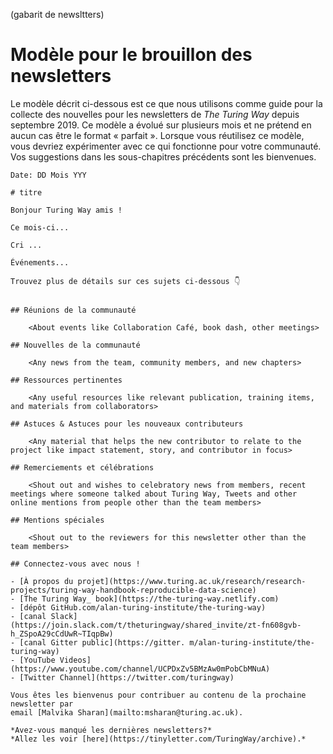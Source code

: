 (gabarit de newsltters)
# Modèle pour le brouillon des newsletters

Le modèle décrit ci-dessous est ce que nous utilisons comme guide pour la collecte des nouvelles pour les newsletters de _The Turing Way_ depuis septembre 2019. Ce modèle a évolué sur plusieurs mois et ne prétend en aucun cas être le format « parfait ». Lorsque vous réutilisez ce modèle, vous devriez expérimenter avec ce qui fonctionne pour votre communauté. Vos suggestions dans les sous-chapitres précédents sont les bienvenues.

```
Date: DD Mois YYY

# titre

Bonjour Turing Way amis !

Ce mois-ci...

Cri ...

Événements...

Trouvez plus de détails sur ces sujets ci-dessous 👇


## Réunions de la communauté

    <About events like Collaboration Café, book dash, other meetings>

## Nouvelles de la communauté

    <Any news from the team, community members, and new chapters>

## Ressources pertinentes

    <Any useful resources like relevant publication, training items, and materials from collaborators>

## Astuces & Astuces pour les nouveaux contributeurs

    <Any material that helps the new contributor to relate to the project like impact statement, story, and contributor in focus>

## Remerciements et célébrations

    <Shout out and wishes to celebratory news from members, recent meetings where someone talked about Turing Way, Tweets and other online mentions from people other than the team members>

## Mentions spéciales

    <Shout out to the reviewers for this newsletter other than the team members>

## Connectez-vous avec nous !

- [À propos du projet](https://www.turing.ac.uk/research/research-projects/turing-way-handbook-reproducible-data-science)
- [The Turing Way_ book](https://the-turing-way.netlify.com)
- [dépôt GitHub.com/alan-turing-institute/the-turing-way)
- [canal Slack](https://join.slack.com/t/theturingway/shared_invite/zt-fn608gvb-h_ZSpoA29cCdUwR~TIqpBw)
- [canal Gitter public](https://gitter. m/alan-turing-institute/the-turing-way)
- [YouTube Videos](https://www.youtube.com/channel/UCPDxZv5BMzAw0mPobCbMNuA)
- [Twitter Channel](https://twitter.com/turingway)

Vous êtes les bienvenus pour contribuer au contenu de la prochaine newsletter par
email [Malvika Sharan](mailto:msharan@turing.ac.uk).

*Avez-vous manqué les dernières newsletters?*
*Allez les voir [here](https://tinyletter.com/TuringWay/archive).*
```
